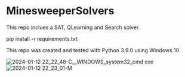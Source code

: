 # MinesweeperSolvers
This repo inclues a SAT, QLearning and Search solver.




pip install -r requirements.txt



This repo was created and tested with Python 3.9.0 using Windows 10

![2024-01-12 22_22_48-C__WINDOWS_system32_cmd exe](https://github.com/LeanderZiehm/MinesweeperSolvers/assets/117998178/31e01ff0-7632-4964-a6b0-ffcdde6295d9)
![2024-01-12 22_23_01-M](https://github.com/LeanderZiehm/MinesweeperSolvers/assets/117998178/2cc7d289-4566-46c6-840c-f3226ada955b)
